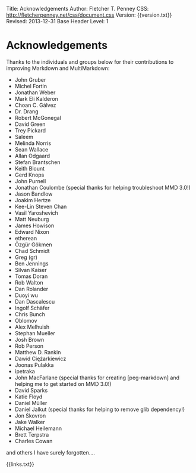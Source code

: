Title:	Acknowledgements
Author:	Fletcher T. Penney
CSS:	http://fletcherpenney.net/css/document.css
Version:	{{version.txt}}
Revised:	2013-12-31 
Base Header Level:	1

# Acknowledgements #

Thanks to the individuals and groups below for their contributions to 
improving Markdown and MultiMarkdown:

*	John Gruber
*	Michel Fortin
*	Jonathan Weber
*	Mark Eli Kalderon
*	Choan C. Gálvez
*	Dr. Drang
*	Robert McGonegal
*	David Green
*	Trey Pickard
*	Saleem
*	Melinda Norris
*	Sean Wallace
*	Allan Odgaard
*	Stefan Brantschen
*	Keith Blount
*	Gerd Knops
*	John Purnell
*	Jonathan Coulombe (special thanks for helping troubleshoot MMD 3.0!)
*	Jason Bandlow
*	Joakim Hertze
*	Kee-Lin Steven Chan
*	Vasil Yaroshevich
*	Matt Neuburg
*	James Howison
*	Edward Nixon
*	etherean
*	Özgür Gökmen
*	Chad Schmidt
*	Greg (gr)
*	Ben Jennings
*	Silvan Kaiser
*	Tomas Doran
*	Rob Walton
*	Dan Rolander
*	Duoyi wu
*	Dan Dascalescu
*	Ingolf Schäfer
*	Chris Bunch
*	Oblomov
*	Alex Melhuish
*	Stephan Mueller
*	Josh Brown
*	Rob Person
*	Matthew D. Rankin
*	Dawid Ciężarkiewicz
*	Joonas Pulakka
*	ipetraka
*	John MacFarlane (special thanks for creating 
	[peg-markdown] and helping me to get started on MMD 3.0!)
*	David Sparks
*	Katie Floyd
*	Daniel Müller
*	Daniel Jalkut (special thanks for helping to remove glib dependency!)
*	Jon Skovron
*	Jake Walker
*	Michael Heilemann
*	Brett Terpstra
*	Charles Cowan

and others I have surely forgotten....

{{links.txt}}
